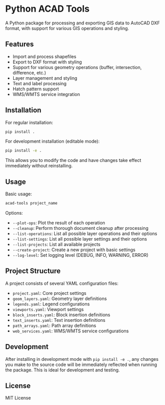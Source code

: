 # Python ACAD Tools

A Python package for processing and exporting GIS data to AutoCAD DXF format, with support for various GIS operations and styling.

## Features

- Import and process shapefiles
- Export to DXF format with styling
- Support for various geometry operations (buffer, intersection, difference, etc.)
- Layer management and styling
- Text and label processing
- Hatch pattern support
- WMS/WMTS service integration

## Installation

For regular installation:
```bash
pip install .
```

For development installation (editable mode):
```bash
pip install -e .
```
This allows you to modify the code and have changes take effect immediately without reinstalling.

## Usage

Basic usage:

```bash
acad-tools project_name
```

Options:
- `--plot-ops`: Plot the result of each operation
- `--cleanup`: Perform thorough document cleanup after processing
- `--list-operations`: List all possible layer operations and their options
- `--list-settings`: List all possible layer settings and their options
- `--list-projects`: List all available projects
- `--create-project`: Create a new project with basic settings
- `--log-level`: Set logging level (DEBUG, INFO, WARNING, ERROR)

## Project Structure

A project consists of several YAML configuration files:

- `project.yaml`: Core project settings
- `geom_layers.yaml`: Geometry layer definitions
- `legends.yaml`: Legend configurations
- `viewports.yaml`: Viewport settings
- `block_inserts.yaml`: Block insertion definitions
- `text_inserts.yaml`: Text insertion definitions
- `path_arrays.yaml`: Path array definitions
- `web_services.yaml`: WMS/WMTS service configurations

## Development

After installing in development mode with `pip install -e .`, any changes you make to the source code will be immediately reflected when running the package. This is ideal for development and testing.

## License

MIT License
